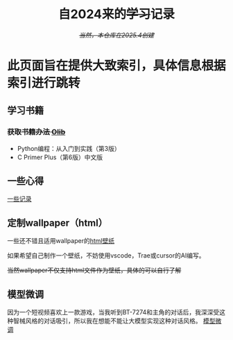 <h1 align="center">自2024来的<s>学习</s>记录</h1>
<h6 align="center"><s>当然，本仓库在2025.4创建</s></h6>

# 此页面旨在提供大致索引，具体信息根据索引进行跳转

## 学习书籍
### ~~获取书籍办法 [Olib](https://github.com/shiyi-0x7f/o-lib)~~
- Python编程：从入门到实践（第3版）
- C Primer Plus（第6版）中文版

## 一些心得
[一些记录](一些记录)

## 定制wallpaper（html）
一些还不错且适用wallpaper的[html壁纸](其他/前端/wallpaper专区/备注.md)

如果希望自己制作一个壁纸，不妨使用vscode，Trae或cursor的AI编写。

~~当然wallpaper不仅支持html文件作为壁纸，具体的可以自行了解~~

## 模型微调
因为一个短视频喜欢上一款游戏，当我听到BT-7274和主角的对话后，我深深受这种智械风格的对话吸引，所以我在想能不能让大模型实现这种对话风格。
[模型微调](其他/模型微调/模型微调.md)
